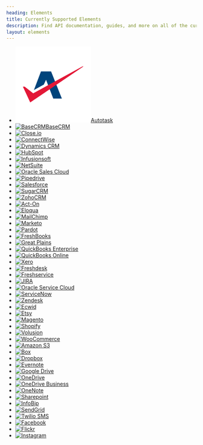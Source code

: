 ```yaml
---
heading: Elements
title: Currently Supported Elements
description: Find API documentation, guides, and more on all of the currently supported Elements.
layout: elements
---
```


* [![Autotask Logo](/assets/img/element-logos/autotask.png)Autotask](./elements/autotask/index.html)
* [![BaseCRM]()BaseCRM](./elements/basecrm/index.html)
* [![Close.io]()](./elements/closeio/index.html)
* [![ConnectWise]()](./elements/connectwise/index.html)
* [![Dynamics CRM]()](./elements/dynamicscrm/index.html)
* [![HubSpot]()](./elements/hubspot/index.html)
* [![Infusionsoft]()](./elements/infusionsoft/index.html)
* [![NetSuite]()](./elements/netsuite/index.html)
* [![Oracle Sales Cloud]()](./elements/oraclesalescloud/index.html)
* [![Pipedrive]()](./elements/pipedrive/index.html)
* [![Salesforce]()](./elements/salesforce/index.html)
* [![SugarCRM]()](./elements/sugarcrm/index.html)
* [![ZohoCRM]()](./elements/zohocrm/index.html)
* [![Act-On]()](./elements/acton/index.html)
* [![Eloqua]()](./elements/eloqua/index.html)
* [![MailChimp]()](./elements/mailchimp/index.html)
* [![Marketo]()](./elements/marketo/index.html)
* [![Pardot]()](./elements/pardot/index.html)
* [![FreshBooks]()](./elements/freshbooks/index.html)
* [![Great Plains]()](./elements/greatplains/index.html)
* [![QuickBooks Enterprise]()](./elements/quickbooksenterprise/index.html)
* [![QuickBooks Online]()](./elements/quickbooksonline/index.html)
* [![Xero]()](./elements/xero/index.html)
* [![Freshdesk]()](./elements/freshdesk/index.html)
* [![Freshservice]()](./elements/freshservice/index.html)
* [![JIRA]()](./elements/jira/index.html)
* [![Oracle Service Cloud]()](./elements/oracleservicecloud/index.html)
* [![ServiceNow]()](./elements/servicenow/index.html)
* [![Zendesk]()](./elements/zendesk/index.html)
* [![Ecwid]()](./elements/ecwid/index.html)
* [![Etsy]()](./elements/etsy/index.html)
* [![Magento]()](./elements/magento/index.html)
* [![Shopify]()](./elements/shopify/index.html)
* [![Volusion]()](./elements/volusion/index.html)
* [![WooCommerce]()](./elements/woocommerce/index.html)
* [![Amazon S3]()](./elements/amazons3/index.html)
* [![Box]()](./elements/box/index.html)
* [![Dropbox]()](./elements/dropbox/index.html)
* [![Evernote]()](./elements/evernote/index.html)
* [![Google Drive]()](./elements/googledrive/index.html)
* [![OneDrive]()](./elements/ondedrive/index.html)
* [![OneDrive Business]()](./elements/ondedrivebusiness/index.html)
* [![OneNote]()](./elements/onenote/index.html)
* [![Sharepoint]()](./elements/sharepoint/index.html)
* [![InfoBip]()](./elements/infobip/index.html)
* [![SendGrid]()](./elements/sendgrid/index.html)
* [![Twilio SMS]()](./elements/twilio/index.html)
* [![Facebook]()](./elements/facebook/index.html)
* [![Flickr]()](./elements/flickr/index.html)
* [![Instagram]()](./elements/instagram/index.html)
